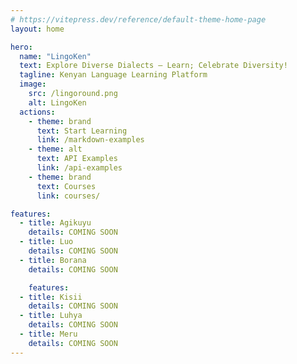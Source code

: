 ```yaml
---
# https://vitepress.dev/reference/default-theme-home-page
layout: home

hero:
  name: "LingoKen"
  text: Explore Diverse Dialects — Learn; Celebrate Diversity!
  tagline: Kenyan Language Learning Platform
  image:
    src: /lingoround.png
    alt: LingoKen
  actions:
    - theme: brand
      text: Start Learning
      link: /markdown-examples
    - theme: alt
      text: API Examples
      link: /api-examples
    - theme: brand
      text: Courses
      link: courses/

features:
  - title: Agikuyu
    details: COMING SOON
  - title: Luo
    details: COMING SOON
  - title: Borana
    details: COMING SOON

    features:
  - title: Kisii
    details: COMING SOON
  - title: Luhya
    details: COMING SOON
  - title: Meru
    details: COMING SOON
---
```


